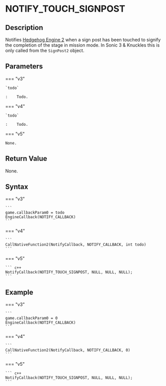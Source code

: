 # NOTIFY_TOUCH_SIGNPOST

## Description
Notifies [Hedgehog Engine 2](../../HedgehogEngine2.md) when a sign post has been touched to signify the completion of the stage in mission mode. In Sonic 3 & Knuckles this is only called from the `SignPost2` object.

## Parameters
=== "v3"

    `todo`
    
    :    Todo.

=== "v4"

    `todo`
    
    :    Todo.

=== "v5"

    None.

## Return Value
None.

## Syntax
=== "v3"

    ```
    game.callbackParam0 = todo
    EngineCallback(NOTIFY_CALLBACK)
    ```

=== "v4"

    ```
    CallNativeFunction2(NotifyCallback, NOTIFY_CALLBACK, int todo)
    ```

=== "v5"

    ``` c++
    NotifyCallback(NOTIFY_TOUCH_SIGNPOST, NULL, NULL, NULL);
    ```

## Example
=== "v3"

    ```
    game.callbackParam0 = 0
    EngineCallback(NOTIFY_CALLBACK)
    ```

=== "v4"

    ```
    CallNativeFunction2(NotifyCallback, NOTIFY_CALLBACK, 0)
    ```

=== "v5"

    ``` c++
    NotifyCallback(NOTIFY_TOUCH_SIGNPOST, NULL, NULL, NULL);
    ```